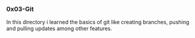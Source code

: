 ### 0x03-Git ###
In this directory i learned the basics of git like creating branches, pushing and pulling updates among other features.
